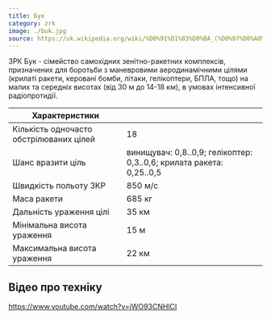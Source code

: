 ```yaml
---
title: Бук
category: zrk
image: ./buk.jpg
source: https://uk.wikipedia.org/wiki/%D0%91%D1%83%D0%BA_(%D0%97%D0%A0%D0%9A)
---
```


ЗРК Бук - сімейство самохідних зенітно-ракетних комплексів, призначених для боротьби з маневровими аеродинамічними цілями (крилаті ракети, керовані бомби, літаки, гелікоптери, БПЛА, тощо) на малих та середніх висотах (від 30 м до 14-18 км), в умовах інтенсивної радіопротидії.

| Характеристики                          |                                                                      |
| --------------------------------------- | -------------------------------------------------------------------- |
| Кількість одночасто обстрілюваних цілей | 18                                                                   |
| Шанс вразити ціль                       | винищувач: 0,8..0,9; гелікоптер: 0,3..0,6; крилата ракета: 0,25..0,5 |
| Швидкість польоту ЗКР                   | 850 м/с                                                              |
| Маса ракети                             | 685 кг                                                               |
| Дальність ураження цілі                 | 35 км                                                                |
| Мінімальна висота ураження              | 15 м                                                                 |
| Максимальна висота ураження             | 22 км                                                                |

## Відео про техніку

https://www.youtube.com/watch?v=jWO93CNHlCI
